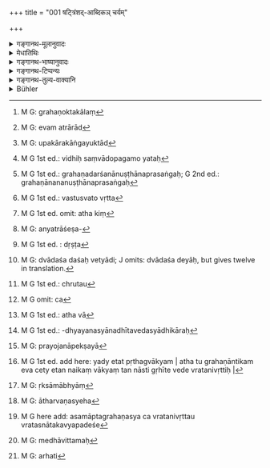 +++
title = "001 षट्त्रिंशद्-आब्दिकञ् चर्यम्"

+++

<details><summary>गङ्गानथ-मूलानुवादः</summary>

Duties relating to the Three Vedas should be observed under the Preceptor for thirty-six years, or for half that period, or for a quarter, or precisely till they have been got up.—(1)
</details>

<details><summary>मेधातिथिः</summary>

द्विविधो ब्रह्मचारी पूर्वत्र प्रतिपादितः- नैष्ठिक उपकुर्वाणश् चेति । "आ समाप्तेः शरीरस्य यस् तु शुश्रूषते गुरुम्" (म्ध् २.२४४) इत्य् अनेन नैष्ठिकब्रह्मचर्यम् उक्तम् । "आ समावर्तनात्" (म्ध् २.१०८) इति पक्षान्तरम् अपि सूचितम् । तत्र नैष्टिकस्य नामधेयस्य प्रतिलम्भेनैव निमित्तवता अवधिशेषः सुगमितः । निष्ठाम् समाप्तिं गच्छति नैष्ठिकः । श्रुत्यैव कालो विहितः "आ समाप्तेः" इति । उपकुर्वाणस्य- 

- अनेन क्रमयोगेन । (म्ध् ६.८५) 

- तपोविशेषैर् विविधैर् व्रतैश् च विधिचोदितैः । 

- वेदः कृत्स्नो ऽधिगन्तव्यः ॥ (म्ध् २.१६५) 

इति संख्याया अविवक्षाया चैकद्वित्रिचतुःपञ्चषट्सप्तादिशाखाध्ययनं यथाशक्ति प्राप्तं नियम्यते ।

- **त्रैवेदिकं व्रतं चर्यम्** । त्रयाणां वेदानां समाहारस् त्रिवेदी, तद्ग्रहणप्रयोजनं **त्रैवेदिकम्** । ग्रहणक्रिया वृत्ताव् अन्तर्भवति वेदाधिगमस्य प्राग्विहितत्वात् । **व्रतं** ब्रह्मचारिधर्मकलापः । **चर्यं** चरितव्यम् । कृत्यो विधौ ।

- एवम् आहरणादीनां ग्रहणान्ततायां प्राप्तायाम् आह- **षट्त्रिंशदाब्दिकम्** इति । गृहीते ऽपि वेदे कालः पूरयितव्यः । 

- <u>यदि</u> स्वाध्यायाध्ययनविध्यर्थो धर्मः, तस्य च स्वाध्यायविधेर् ग्रहणे निवृत्तिः, किमर्था तर्हि द्वादशवार्षिकी ग्रहणोत्तरकालं[^१] व्रतचर्यानुवृत्तिः । 


[^१]:
     M G: grahaṇoktakālaṃ

- <u>अत्यल्पम्</u> इदम् उच्यते । दर्शपूर्णमासादिष्व् अप्य् आग्नेयादियागेभ्यः पराञ्चि यान्य् अङ्गानि तत्राप्य् एतद् वक्तव्यम् । समस्ताङ्गानुष्ठान एवाराद्[^२] उपकारकाद्यङ्गयुक्ताद्[^३] विशिष्टक्रमकाद् विध्यर्थसंपद्य् अवगतायां परिचोदनाशब्दाद् एव विधिः संपद्यते[^४] । 


[^४]:
     M G 1st ed.: vidhiḥ saṃvādopagamo yataḥ


[^३]:
     M G: upakārakāṅgayuktād


[^२]:
     M G: evam atrārād

- <u>अथ</u> महतो लधीयांसस् तदर्धिकपादिकग्रहणावधयः पक्षाः सन्ति । तेषु सत्सु कः खलु महाप्रयासम् अतिचिरकालं तावद् द्वादशवार्षिकं व्रचरणम् आद्रियेतेति चेत्, 

- <u>फलभूमार्थिनो</u> ऽङ्गभूयस्त्वम् अनुष्ठास्यन्ति । तद् उक्तं "प्रयत्नविशेषात् फलविशेषेण भवितव्यम्" इति ।

- <u>ननु</u> च नार्थावबोधाद् ऋते ग्रहणद्वारेण स्वाध्यायाध्ययनस्य किंचिद् अपरं फलम् अस्ति । एवं ह्य् आहुः- न तस्याध्ययनमात्रं तत्रभवन्तो याज्ञिकाः फलं समामनन्तीति । तथा "दृष्टो हि तस्यार्थः कर्मावबोधनं नाम" (शब् १.१.१) इति शबरभाष्ये । तस्य न च कश्चिद् विशेषो दृश्यते । 

- <u>यद्य् एवं</u> ग्रहणकाले ऽप्य् अन्तरेण व्रतधर्मानुष्ठानं ग्रहणानुष्ठानप्रसङ्गः[^५] । कश् चैवम् आह- अर्थावबोधार्थः स्वाध्यायविधिर् इति । स्वाध्यायविधिः स्वार्थ एव । नान्यस्यान्यार्थतायां प्रमाणम् अस्ति । अर्थावबोधो हि ग्रहणे सति वस्तुस्वभावत[^६] उत्पद्यते न विधितः । 


[^६]:
     M G 1st ed.: vastusvato vṛtta


[^५]:
     M G 1st ed.: grahaṇadarśanānuṣṭhānaprasaṅgaḥ; G 2nd ed.: grahaṇānananuṣṭhānaprasaṅgaḥ

- अथ किं[^७] स्वर्गादिफलार्थिनो ऽयं विधिः । 


[^७]:
     M G 1st ed. omit: atha kiṃ

- <u>एतद् अपि</u> कथं भविष्यति । 

- <u>का </u>तर्हीयं वाचो युक्तिः- "फलविशेषेण" इति । 

- <u>एषा</u> वाचो युक्तिः । संस्कारविधिस् तावद् अयं स्वाध्यायप्रधानः, तस्य स्वाध्याये कर्मण्य् उत्पन्नत्वात् । संस्कारविधयश् च न साक्षाद् अधिकारम् अर्हन्ति, किं तु संस्कार्यद्वारेण साधिकारविध्यन्तरम् अनुप्रविशन्ति । यथा "व्रीहिम् अवहन्ति" इति दर्शपूर्णमासाधिकारविषयाग्नेयादियागसाधनभूतपुरोडाशप्रभृतिव्रीहितुषकण-विप्रमोचनादिसंस्कारद्वारेण दर्शपूर्णमासापूर्वसंबन्धम् अनुभवति अवघातः, न तन्निरपेक्षः, स एव कर्तव्यतया प्रतीयते । एवम् हि वेदस्य संस्कार्यत्वं नान्यत्राशेषभूतस्य[^८] निर्वहति । दृष्टः[^९] स्वाध्यायाध्ययनानन्त्रम् अर्थावबोधः । अत इदम् अध्ययनम् अर्थावबोधपर्यन्तम् अवघात इव तण्डुलनिष्पत्तिपर्यन्तः । एतावांस् तु विशेषः । प्रकरणे ऽधीतत्वाद् अवघातो झट् इति लब्धाधिकारविध्यन्तरसंबन्धः । अयं त्व् अनारभ्याधीतत्वाद् अवबोधपर्यवसायी सकलफलकर्मानुष्ठानोपयोगितया गम्यमानो ऽधिकारः । तथा विध्यर्थनिवृत्तिर् एव फलविशेषो ऽभिप्रेतः । विधेर् हि पुरुषार्थत्वं व्युत्पन्नावगमम्, तत् साक्षाद् भवतु वा परंपरया वेति न विशेषः । गम्यमानाधिकारत्वाच् च स्वतन्त्र एवायं विधिः स्वात्मानम् अनुष्ठापयति, यद्य् अपि नित्यकामश्रुतिष्व् अर्थावबोध उपयुज्यते ।


[^९]:
     M G 1st ed. : dṛṣṭa


[^८]:
     M G: anyatrāśeṣa-

- <u>ये त्व्</u> अर्थावबोधद्वारेण ज्योतिष्टोमादिविध्येककार्यत्वम् इच्छन्ति तत्फलस्यैव च प्रयत्नविशेषाद् अतिशयम् आहुस् तेषाम् आचार्यकरणविधिना किम् अपराद्धम्, येन महता यत्नेन तदेककार्यता निषिध्यते । अप्रामाण्यं वेदस्य भवतीति चेत्, अस्तु । न प्रयोजनवशेन युक्तिसामर्थ्यायातो ऽर्थो हातुं शक्यते । युक्तिस् तु युक्त्यन्तरेण बलीयसा बाध्यते । 

- आचार्यकरणविध्येककार्यत्वे त्व् अस्य विधिरूपतैव हीयते, स्वार्थस्याविवक्षितत्वात् । तत्तुल्यं ज्योतिष्टोमाद्यनुप्रवेशे ऽपि । 

- यदा तु स्वतन्त्रो ऽयं विधिः स्वार्थानुष्ठापकस् तत्समानस्कन्धस् तदा स्वयम् एवेतिकर्तव्यतया युक्तो ऽनुष्ठीयते । 

- तत्र ये विकल्पिताः कल्पा लघीसांसो गरीयांसश् च, तेषां लघियसा सिद्धे गरीयसाम् अनुष्ठानं विध्यर्थ एव विशेषम् आवहति । यथाधाने "एका देया तिस्रो देया द्वादश देयाः" (वार्श् ३.२.३.४५) इत्यादि[^१०] । अनुष्ठिते चास्मिन् विधौ स्वसामर्थ्याच् छ्रुतो[^११] वा भवतु प्रतीयमानो वा कल्पो वा, प्रमाणभेदो ऽयं न संबन्धभेद, सर्वथोभ्यतः स्पर्शतो न मुच्यामहे, यद्य् अस्य विधिः स्वार्थानुष्ठापको ज्योतिष्टोमाद्युपकारकत्वं च[^१२] ।


[^१२]:
     M G omit: ca


[^११]:
     M G 1st ed.: chrutau


[^१०]:
     M G: dvādaśa daśaḥ vetyādi; J omits: dvādaśa deyāḥ, but gives twelve in translation.

- <u>ननु</u> किम् इदं पूर्वापरविरुद्धं प्रलप्यते । प्रागुक्तम्- न साक्षात् संस्कारविधयो ऽधिकारसंबन्धिनः, इदानीं तु स्वतन्त्र एवायं विधिः स्वार्थानुष्ठापक इति । यथायं[^१३] विशेषश्रुतेनान्वयिना न संबध्यते, गम्यमानस् त्व् अधिकारः संस्कारविधीनाम् अप्य् अविरुद्ध इति । नायं विशेषो यद्य् अस्य विधिप्रयुक्तम् अनुष्ठानम् अर्थावबोधांश इष्यते । पाठमात्रस्याचार्यविधिप्रयुक्तत्वात् संस्कारविधीनाम् अधिकारसंबन्धो ऽभ्युपगतः स्यात् । अथ विध्यन्तरोपकारकत्वात् तत्प्रयुक्तम् अनुष्ठानम्, तथा सत्य् अधिकृतस्याध्ययनं स्यान् नाधीतवेदस्याधिकारः[^१४] । तदा च शूद्रस्याधिकारो दुर्निवारः । न चाध्ययनानन्तरं वेदार्थश्रवणं प्राप्नोति । यदैव हि यदृच्छया कुतश्चिद् अधिगतं भवति "ज्योतिष्टोमनाम कर्म वैदिकं स्वर्गफलम्" इति, तदैव तदितिकर्तव्यतां शिक्षेत् । तत्काल एव च तदुपयोगिनो मन्त्रान् याजमानान् अधीयीत ।


[^१४]:
     M G 1st ed.: -dhyayanasyānadhītavedasyādhikāraḥ


[^१३]:
     M G 1st ed.: atha vā

- <u>अत्र केचिद्</u> आश्रयिन्यायेन (प्म्स् ४.१.१८) परिहरन्ति । यथैव हि स्विष्टकृदादय उभयरूपाः संस्कारार्थकर्मतया, एवं स्वाध्यायाध्ययनम् अप्य् अभिधानविनियोगानुसारितया क्रियाफलावबोधदर्शनेन च संस्कारकर्म फलवत् कर्मार्थकर्म । अतः साधिकारत्वसिद्धिः । कः पुनर् अधिकारी । उपनीतस् त्रैवर्णिको माणवक इति ब्रूमः । ब्रह्मचारिधर्मेषु ह्य् एतद् आम्नायते । लिङादयो ह्य् अविनाभूतनियोज्यार्थविध्यर्थप्रतिपादकाः । तत्र विशेषाकाङ्क्षायां क्वचिच् छब्दसमर्पितो विशेषो भवति- "स्वर्गकामो यावज्जीवम् अग्निहोत्रं जुहोति" । क्वचिद् श्रुतो ऽप्य् अन्विताभिधानसामर्थ्यबलेन कल्प्यो विश्वजिदादिषु । क्वचित् प्रकरणाद् वस्तुसामर्थ्याद् विध्यन्तरपर्यालोचनयापि च प्रतीयते । तद् एतद् इह सर्वम् अस्ति । प्रकृतो ब्रह्मचारी । वस्तुसामर्थ्येन चार्थावबोध उपजायते । स च सर्वविधिषूपयुज्यते, विदुषो ऽधिकारात् ।

- <u>तद् इदम् अपरे</u> न मृश्यन्ति । संस्कारविधित्वेनैवास्य प्रतीयमानाधिकारता । यतः संस्कारकर्माणि संस्कार्यार्थतयानुष्ठीयन्ते । यदि च संस्कार्ये न दृश्येत विशेषस् ततः सक्तुवत् संस्काररूपता हीयेत । अस्ति चात्र फलवत्कर्मावबोधलक्षणो विशेषः । यत् तु "स्विष्टकृदादिवत्" इति, तत् प्रकृतिप्रत्ययविज्ञानागम्यत्वरूपहानितया युक्तोभयरूपता । 

- तस्मात् स्थितं स्वतन्त्रो ऽयं विधिर् माणवकस्येति । अतश् च स्वत एवानुष्ठेयो नावघातादिवद् दर्शपूर्णमासाद्यधिकारनियोगाक्षेपेण ।

- एवम् अनेकवेदाध्ययनम् अपि द्रष्टव्यम् । तत्रापि ह्य् एकेन वेदेन निर्वृत्ते विध्यर्थे किम् इत्य् अनेकवेदाध्ययनम् । फलबूम्ना तु युज्यते । फलं च पूर्ववत्, न तु वाक्यशेषाधीतं पयोदध्यादि । एवाम् स्थित एकवेदाध्यायिनः स्वशाखानदीतानां मन्त्राणां कर्मोपयोगिनां कर्मानुष्टानकाले सामर्थ्यात् तदाक्षिप्तम् अध्ययनम् अनुज्ञातं भवति । यद्य् अप्य् अधीतवेदस्याधिकारे "अधीत" इति ।

- <u>अन्ये</u> तु "ब्राह्मणेन निष्कारणो धर्मः षडङ्गो वेदो ऽध्येयः" (पत् इ- १) इति निष्कारण इत्य् एतस्याधिकारपदतां मन्यन्ते । निष्कारणः, कारणं प्रयोजनम् अनुद्दिश्य, नित्यकर्मवत् कर्तव्यम्। न ह्य् अस्याधिकारसमर्पकत्वम् अन्तरेण विषयद्वारेण क्रियाकारकतद्विशेषणत्वादिनान्वयः संभवति । तस्मात् सत्य् अपि संस्कारविधित्वे गम्यमानाधिकारत्वं श्रूयमाणाधिकारत्वं वाविरुद्धम् ।

- <u>अपरे</u> तु संस्कारविधित्वाद् अनधिकारताम् एव ज्यायसीं मन्यन्ते । अनुष्ठानविशेषलाभार्थो ह्य् अधिकार उपास्यते । स चेह संस्कार्यविशेषदर्शनाद् एव सिद्धः । संस्कारविधयः प्रयोजनापेक्षाः[^१५] । क्रियाफलम् एवात्र विधिसाध्यम् । तच् च कर्मस्थं ग्रहणलक्षणं दृश्यत एवाविरुद्धम् ।


[^१५]:
     M G: prayojanāpekṣayā

- अश्रुते विभागे स्मृत्यन्तराद् विभागावगतिः- "प्रतिवेदं ब्रह्मचर्यं द्वादशाब्दानि" (य्ध् १.३६) इति । के पुनर् अत्र त्रयो वेदा अभिप्रेताः । ऋग्वेदो यजुर्वेदः सामवेद इति । अथ किं नाथर्वणो वेद इति ।[^१६] क एवम् आह । किं त्व् अत्र यथाश्रुतं संस्कार्यत्वनिर्बर्हणायाम् अर्थावबोधनिष्ठतया तस्य विधेर् अनुष्ठानलाभः । अवबोधो हि सकलकर्मानुष्ठानोपयोगीति । आथर्वणश् चाभिचाराद्युपदेशबहुलः । तस्मान् न ज्योतिष्टोमादिकर्माणि विधीयन्ते । नापि तेषां किंचिद् आङ्गम् । त्रय्यैव हौत्राध्वर्यवौद्गात्रादिसकलतदङ्गपरिसमाप्तिः । प्रधानोत्पत्तिविधयश् च त्रय्याम् एव ज्योतिष्टोमादीनां सन्ति । ब्रह्मत्वम् अपि त्रय्याम् एव विद्यते । त्रिशब्दश् च संख्यावचनः । न च संख्याशब्दाः कंचिद् धर्मम् एकम् अनपेक्ष्य प्रवर्तन्ते । अतो येषाम् एवेह कर्योपदेशपरता त एव त्रिशब्देनाभिगदितुं शक्यन्ते । न चाथर्वणस्य तत्कार्यानुप्रवेशः । न तत्र प्रधानविधयो ज्योतिष्टोमादीनाम्, नाङ्गविधयः । श्येनादिष्व् अभिचारयज्ञेषु त एवर्त्विजः सैवान्यापीतिकर्तव्यता । वेशेषो ऽपि यः सो ऽपि त्रय्याम् एवोपदिष्टः । अत ऋग्यजुषाम् ऋक्सामभ्यां[^१७] चैकत्र कर्मणि समावेशाभावात् त्रिवेदीव्यपदेशानुपपत्तेर् नाथर्वणस्येह[^१८] ग्रहणं स्वाध्यायशब्दवाच्यत्वात् त्व् अध्ययनविधेस् तद्विषयत्वम् अविरुद्धम् ।


[^१८]:
     M G: ātharvaṇasyeha


[^१७]:
     M G: ṛksāmābhyāṃ


[^१६]:
     M G 1st ed. add here: yady etat pṛthagvākyam | atha tu grahaṇāntikam eva cety etan naikaṃ vākyaṃ tan nāsti gṛhīte vede vratanivṛttiḥ |

- **तदर्धिकम्** । षट्त्रिंशत्संख्या प्रत्यवमृश्यते । ततो ऽर्धम् अष्टादशवर्षाणि । अत्रापि विभागकल्पना षड्वर्षाणि । अत्रापि **पादिकम्** । पादश् चतुर्भागभागिनी सैव संख्या । नव वर्षाणि । चतुर्थो भागः । प्रतिवेदं त्रीणि ।

- <u>कथं</u> पुनस् त्रिभिर् वर्षैर् वेदः शक्यो ग्रहीतुम् । 

- [^१९]भवति कश्चिन् मेधावितमः[^२०] । 


[^२०]:
     M G: medhāvittamaḥ


[^१९]:
     M G here add: asamāptagrahaṇasya ca vratanivṛttau vratasnātakavyapadeśe

- <u>अपर आह</u> । न ग्रहणस्वरूपप्रयुक्ता धर्माः, किं तर्हि तद्विषयेण विधिना प्रयुज्यन्ते । तत्रापि निवृत्ते ग्रहणे यदि कानिचिद् अहानि नियमानुपालनम् अध्ययनकाले क्रियते तावत् संपाद्यत एव शास्त्रार्थः । भवेत् स्वाध्यायविध्यर्थं तावतैवाङ्गकलपानुष्ठानम् । असमाप्तग्रहणस्य तद्व्रतनिवृत्तौ व्रतस्नातकव्यपदेशः । अतः कालविशेषविधानं युक्तम् । त्रिभिर् वर्षैः विना न व्रतस्नातको भवति । तद् यद्य् अपि "स्नानं वेदसमाप्ताउ" इति केचित् स्मरन्ति, तथापि तदर्थव्रतसमाप्ताव् अपि प्रयोग उपचाराद् उक्त एव । 

- <u>तद् अयुक्तम्</u> । सत्य् अपि विधिप्रयुक्ते यावदध्ययनभावितैव व्रतानां युक्ता । अध्ययनसंयोगेन हि तानि चोद्यन्ते । यावदध्ययनं भवितुम् अर्हन्ति[^२१] । वचनाद् एव हि त्रिसांवत्सरी व्रतवर्या प्राग् अपि ग्रहणाद् यद्य् एतत् पृथग्वाक्यम् । अथ तु ग्रहणान्तिकम् एवेत्य् एकं वाक्यम्, ततो नास्त्य् अगृहीते वेदे व्रतनिवृत्तिः । एवकारेणैवम् एव पक्षम् अनुमन्यन्ते । 


[^२१]:
     M G: arhati

- <u>यदि</u> नास्त्य् अगृहीते वेदे तन्निवृत्तिः, कथं तर्हि व्रतस्नातको वेदस्नातक इति भेदेन व्यपदेशः ।

- <u>चतुर्थे</u> वक्ष्यामः । 

- षट्त्रिंशदब्दाः समाहृताः "षट्त्रिंशदब्दम्", तत्र भवं **षाट्त्रिंशदाब्दिकम्** । एवं **त्रैवेदिकम्** । तदर्धपरिमाणं **तदर्धिकम्** । एवं **पादिकं ग्रहणान्तिकम्** इति । सर्वत्र "अत इनिठनौ" (पाण् ५.२.११५) इति मत्वर्थीयः । न तु यस्य यत्परिमाणं तत् तस्यास्तीति शक्यते ऽपदेष्टुम् ॥ ३.१ ॥
</details>

<details><summary>गङ्गानथ-भाष्यानुवादः</summary>

Two kinds of Religious Students have been described above—the life-long student and the student for a limited period. Verse 2.244—where it is said that ‘he serves the Preceptor till the dissolution of his body’—has described the life-long studentship; while verse 2.108—where the ‘Final Return’ has been described as the limit—has indicated the other alternative. As regards the ‘Life-long Student,’ the mention of the name, itself, which is based upon reason, serves to indicate the limit of the period of studentship; the term ‘*naiṣṭhika*’ meaning that which goes to the very ‘*niṣṭhā*.’ or end of a thing; and the exact period has been stated by the direct declaration that ‘it extends to the dissolution of the body.’ As regards the ‘limited’ studentship, we have the following texts bearing upon it:—(*a*) ‘by this course of application etc.,’ (6. 85), (*b*) ‘the entire Veda should be acquired by means of particular austerities and several observances prescribed by Injunctions’ (2.165); and since these texts do not specify any particular number of Vedas to be learnt, it would seem as if these injunctions intended the pupil to learn one, two, three, four, five six, seven or any other number of Vedic texts, in fact, as many as he could learn. The present verse proceeds to restrict the number of Vedas to be learnt.

‘*Duties relating to the Three Vedas should be observed*.’—‘*Relating to the three Vedas*’ means ‘conducive to the learning of the three Vedas;’ the act of ‘learning’ being implied by the compound, on the strength of the fact that the ‘getting up of the Veda’ has been presented before.—‘*Duties*’—*i.e*., the whole lot of duties laid down for the Religious Student,—‘*should be observed*’—one shall observe them; the verbal affix having the injunctive force.

From the above it might be assumed that the duty of ‘fetching the fuel’ and the rest also should continue to be kept up only till the texts have been got up (and no longer); and, in order to preclude this notion, the text adds—‘*for thirty-six years*;’ which means that even after the Veda has been got up, the full period has to be completed.

“If the detailed duties, that have been laid down are related to the injunction of learning the Veda,—and this Injunction ceases to be operative after the Veda has been learnt,—then why should the observances of studentship be continued for twelve years, even after the Veda has been learnt?”

What you say is too little. You might say the same in regard to the performance, at the *Darṣa-pūrṇamāsa*, of all those secondary details that come after the *Āgneya* and other primary offerings. The fact of the matter is that, just as in the case of the sacrifice, the due result is obtained only when the act is performed along with all its details, so in the case in question also the fulfilment of the Injunction (of Learning) is complete only after the act has been performed along with all the details in the duly prescribed order.

“There are several lesser alternative periods—half, and quarter of the full period—mentioned as the limit for study; and when these are permitted, who is there who would keep up the observances, which require such effort, for twelve years?”

Pupils, desirous of more extensive results, will have recourse to the carrying out of the larger details. To this effect we have the saying—‘when there is greater effort, there must follow larger results.’

“As a matter of fact, the learning of the Veda, through study, does not lead to any other result except the understanding of the meaning of Vedic texts. They say that—‘the revered Ritualists do not regal’d mere learning as the result;’ and in the *Śabara-bhāṣya* also we read—‘the purpose served by it has been found to consist in the comprehension of what should be done.’ And certainly, there is no diversity (or divergent grades) in the said comprehension.”

If that be so (if the comprehension of meaning were the sole end of Vedic Study), then, inasmuch as such comprehension could come about at the time of learning the Text, even without the keeping of any observances, there should be no keeping of the observances at all. Then again, who says that the Injunction of Vedic Study is for the purpose of comprehending the meaning of Vedic texts? In fact, the Injunction of Vedic Study is for the purpose of Vedic Study itself; there is no reason for regarding one thing as being for. the purpose of another thing. As for the comprehension of meaning, it follows after the Text Las been learnt, by the very nature of things, and not by virtue of the Injunction.

“Then, is the Injunction meant for one who desires Heaven?”

How can this also be possible?

“What, then, is the meaning of your assertion that there are larger results obtained (when the act is performed along with more extensive details)?”

The meaning of the statement is as follows:—The whole Injunction prescribes a sanctiticatory process, in which ‘Vedic Study’ forms the predominant factor, by reason of the sanctification being accomplished during that ‘study.’ And Injunctions of sanctifications do not stand in need of the direct mention of the result the seeker whereof would be entitled to their performance; in fact, through the object sanctified, they become part and parcel of another Injunction in connection with which a particular result has been mentioned. For example, we have the Injunction ‘the corns should be threshed and this ‘threshing’ becomes related to the transcendental results proceeding from the Darśa-pūrṇamāsa sacrifices,—not by itself, but—only through the removal of the chaff which goes to purify the corns of which is made the cake used at the *Āgneya* and other offerings making up the
*Darśa-Pūrnamāsa*; and it is thus that the threshing comes to be
recognised as something to be done. In the same manner, the Veda cannot be regarded as something to be sanctified or refined, except as subordinate to something else. As a matter of fact, we find that the comprehension of meaning actually follows after ‘Vedic Study from which it follows that this act of ‘study’ itself extends up to the comprehending of the meaning, just as the act of ‘threshing’ extends up to the accomplishment of the Rice. The only difference in the two cases is as follows:—By reason of its injunction occurring in the same context, the ‘threshing’ becomes quickly recognised as related to another Injunction mentioning a result; while the Injunction in question (of Vedic Study) does not occur in the context of any particular act, and is regarded as extending up to the comprehension of meaning; so that its connection with results is only implied by the fact of its being of use in the performance of all those acts that are enjoined as leading to various results. Thus the fact that an Injunction aims at some useful purpose of man is readily understood; and it makes no difference whether it does so directly or indirectly. And since its connection with a result is clearly implied, the Injunction in question gets itself carried out independently by itself, even though the comprehension of meaning is of use in connection with the injunctions of compulsory and voluntary acts.

Some people have held the view that—“the injunction of Vedic Study serves, through the comprehension of meaning, the same purpose as the injunctions of the Jyotiṣṭoma and other acts, and that the additional effort (involved in Vedic Study and comprehension of meaning) serves to enhance the quality of the results brought about by those acts.” But what fault has the Injunction of ‘becoming a Teacher’ done for those people, that they should have made great efforts to deny the view that this latter also serves the same purpose as the Injunction of ‘Vedic Study?’ If it be urged that—“under this view, the Veda would become unauthoritative,”—our answer is that, that might be so; but when a certain fact is well established by reason and arguments, it is not abandoned or rejected for the sake of accomplishing any purpose. In fact, an argument is set aside only by another and a more cogent argument.

“But if the Injunction of Vedic Study were taken as serving the same purpose as that of ‘becoming a Teacher,’ then the former would lose its injunctive character; as in that case no significance would attach to what is expressed by its own words.”

The same thing happens also when the Injunction in question is made a part and parcel of the Injunction of the Jyotiṣṭoma, etc.

If, on the other hand, the Injunction of Vedic Study is regarded as independently by itself conducive to the carrying into effect of what it enjoins, then, standing upon an equal footing with all other Injunctions, it rightly comes to be acted up to by itself, as a necessary factor (of all performances).

Thus then, out of the several alternative options—some heavier than the rest—that have been set forth (in the verse), if the lighter alternative serves to accomplish the desired purpose, all that the undertaking of the heavier option can do is to add something to the quality of what has been prescribed by the Injunction. Just as is the case with the options of giving ‘one, three or twelve cows’ as a fee in connection with the Laying of Fire. Thus then, if the Injunction of Study has been carried into effect on its own accouut (and the Veda has been studied), we cannot escape from its twofold relation—*viz*.: (1) its leading to the performance of what it itself prescribes, and (2) its helping the performance of the Jyotiṣṭoma and other acts; it matters little whether such relation is directly stated, or implied, or assumed; for this latter fact would involve a diversity only in the means whereby the knowledge of the relation is obtained, and not any in the relation itself.

“How is it that you are making statements, of which the succeeding ones are inconsistent with the preceding ones? It has been asserted above that Injunctions of sanctification are never directly related to results; while now it is stated that the Injunction in question is by itself conducive to itself being carried into effect. It might be urged that—‘Though it is true that the Injunction of Sanctification is not related to any directly mentioned result, yet there is nothing incompatible in its being related to such results as are indirectly indicated.’ But even this makes no difference, if the performanceof the act (of Study), as prompted by the injunction in question, is made to extend to the comprehension of meaning also. Even so, the mere learning of the Text being got at in accordance with the Injunction of ‘having recourse to a teacher &c.,’ it would become admitted that Injunctions of sanctification are related to definite results. If, on the other hand, the performance of the act (of study) were in accordance with the Injunction as helping other Injunctions (*i.e*., those of the Jyotiṣṭoma and other acts), then, in that case, it would come to this that the Veda would be studied by one seeking after the stated result, and not that the person who has studied the Veda is entitled to the performance of acts leading to that result; and in that case, the Shudra’s title could not be denied. Nor does it necessarily follow that the meaning of Vedic texts should be learnt immediately after the texts have been learnt. In fact, whenever one might, by chance, come to understand that ‘a certain Vedic act, named Jyotiṣṭoma, leads to Heaven,’ he would learn the details of the procedure of that act, and at that same time he would also read up such Vedic texts related to that act as would have to be recited by the sacrificer.”

To the above, some people make the following answer, on the basis of the principle enunciated in Pūrva-Mīmāṃsā—Sutra 4.1. 18 *et. seq*. The
*Sviṣṭakṛt* and other similar offerings have been regarded as being of
both kinds, serving the purposes of sanctification and also leading to specific results; and, on the same analogy, ‘Vedic Study’ also would be of both kinds—being purely sanctificatory, as indicated by the words of the Injunction prescribing it, and also leading to particular results, by virtue of its bringing about the comprehension of the meaning of texts which ultimately leads to the performance of acts (directly bringing about those results). It is in this manner that the Injunction of Vedic Study becomes conducive to definite results.

“But who is the person to whom the results accrue (and who, by seeking for that result, comes to perform the act)?”

Our answer is that it is the Boy belonging to one of the three higher castes, who has gone through the Initiatory Rite. That this is so is clear from the fact that the act (of Vedic Study) has been prescribed among the duties of the Religious Student. The Injunctive and other similar affixes are expressive of that injunction or persuasion which is inseparable from the person sought to be persuaded; and when the question arises as to particular details regarding that person, (*a*) sometimes the information is supplied by the words of the Injunction itself—*e.g*., in the sentence ‘one desiring heaven should perform the Agnihotra throughout his life (*b*) sometimes, even though not directly mentioned, he comes to be assumed on the basis of what is directly stated;—*e.g*., in the case of the *Viśvajit* and other sacrifices;—(*c*) sometimes, again, he is indicated by the examination of other Injunctions in view of the force of the context and the nature of things. In the present case, all this is present:—(*a*) the Religious Student happens to be the person dealt with in the context (in which the injunction of Vedic Study occurs); (*b*) the comprehension comes about from the nature of things; and (*c*) the Study is of use in connection with all other Injunctions, as it is only one who has learnt the Veda that is entitled to the performance of any Vedic act.

This explanation is not accepted by others. \[According to these\] it is in the character of the ‘Injunction of Santcification’ itself that the Injunction in question has (he corres-pondiṇg result indicated. As a matter of fact, all sanctificatory acts are done for the sake of the thing sought to be sanctified; and if no peculiarity is perceived in that object, then the act would lose its very character of ‘sanctification,’ as it happens in the case of the ‘*Saktu*.’ In the case in question, however, there does appear a peculiarity in the shape of the comprehension of acts conducive to definite results. The case of the ‘*Sviṣṭakṛt*’ offering has been cited above; but in that case the two-fold character has to be admitted, as if both were not held to be denoted by the root and the affix, then the act (of ‘sacrifice’) would cease to be itself.

From all this it follows that the Injunction in question stands by itself, and pertains to the initiated boy; and hence the act (of ‘study’) has to be done fo r its own sake, and not as subserving, like the *threshing* of corn, the purpose of results proceeding from the performance of the *Darśa-pūrṇamāsa* and other sacrifices.

The same should be understood to be the case with the learning of more than one Veda; In connection with this also, the question might arise as to why one should learn several Vedas, when the Injunction is duly fulfilled by the learning of one Veda only? And here also the answer would be that the learning of several Vedas would be conducive to large results. The result of such learning also would be of the nature described above, and not of the nature ‘milk,’ ‘curd,’ and the like. Such being the case, if one has learnt a single Veda, when he comes to undertake the performance of acts requiring the use of mantras not occurring in the particular Vedic Rescension learnt by him, the very force of circumstances permits his learning of those Mantras; though in describing the title to the performance of Vedic acts, as belonging to ‘persons who have learnt the Veda,’ the qualification mentioned is that he should have *duly learnt* the Veda. \[But the peculiar circumstances of the case render it permissible for the performer to leam the mantras at the time\].

Others have held that in the text—‘that the Veda with its six subsidiary sciences should be learnt is what should be done by the Brāhmaṇa without any other motive,’—the phrase ‘without any other motive’ explains the nature of the act as regards the person to perform it; the term ‘without any motive’ means ‘without having any other end in view;’ so that what is meant is that the act should be done as a compulsory one. Unless we take this term as indicating the nature of the person to perform it, it cannot be construed with the rest of the sentence either in the form of an act, or in that of an agency contributing towards the act, or in that of a qualification of the act, and so forth.

Thus, then, even though the Injunction in question be one of sanctification, yet it may have its result indicated indirectly (as explained before), or stated directly (as now explained); and neither of this involves any incongruity.

Others, again, argue that since it is an Injunction of sanctification, it is better to take it as not related to any result at all. For the result is sought after only for endowing the act with a certain peculiarity; and this peculiarity in the present case is obtained by noting the thing to be sanctified. It is true that Injunctions of sanctification stand in need of the mention of purposes served by them; but all that is sought to be accomplished by an injunction is the result of the act enjoined; and such result, in the present case, is actually found to consist in the ‘getting up’ of the text; and there is nothing incongruous in this.

The present verse not specifying the period for the learning of each Veda, we derive the knowledge of the specific period from other Smṛti-texts, which lay down that the studentship relating to each Veda is to extend over twelve years.

The next question that arises is—which are the ‘three Vedas’ that are meant here?

They are the Ṛgveda, the Yajurveda and the Sāmaveda.

“Then, is the *Atharvan* not a Veda at all?”

Who says so? All that is meant by the present context is a certain sanctification; and when the sanctification in question is found to be one that can be accomplished by taking the words of the present verse in their literal sense, the Injunction in question has its performance secured by being extended up to the comprehension of meaning; and this for the simple reason that the said comprehension is of use in all performances. As for the Atharvan Veda, it deals for the most part with magical spells, and hence neither the *Jyotiṣṭoma* and other such acts, nor any details pertaining to these, are prescribed in it; in fact, all the duties relative to the *Hotṛ* the *Adhvaryu* and the *Udgātṛ* are completely laid down in the Three Vedas; the duties of the Brahman-priest also are laid down in the Three Vedas. Then, again, the term ‘three’ denotes a special number, and whenever a particular numeral is used, it is always with reference to a particular character (in which the things included under that number are found to agree). So that, in the case in question, those alone can be taken as included under the number ‘three’ which are found to possess the common character of containing Injunctions regarding what ought to be done. And the Atharvan does not fall within this category; as it does not contain any injunctions of such, primary acts as the Jyotiṣṭoma and the rest, not of any of their subsidiaries. As regards the *Śyena* and other malevolent sacrifices, these also are performed by the same priests (as the
*Jyotiṣṭoma*, &c.), and their procedure also is the same, with a few
additional details; but even those peculiar details are such as have been prescribed in the Three Vedas. Thus, theu, since the Atharvan Veda is\|not found, in the performance of any act, to be grouped either With Ṛk and Yajus, or with Ṛk and Sāman, it cannot be included under the appellation of ‘Three Vedas and this is the reason why it has not been mentioned in the present context But, since it is included under the term ‘*svādhyāya*,’ ‘*veda*,’ there is nothing incongruous in its being included under the wider Injunction of ‘Vedic Study.’

‘*For half that period*’—‘*that period*’ refers to ‘thirty six years;’ the ‘half’ of which is eighteen years. Here also the division of time would be six years for each Veda.

‘*Or for a quarter*;’—‘Quarter’ is the fourth part of the said number,
*i.e*., nine years, that is, three years for each of the three Vedas.

“But how can the Veda be got up in three years.”

It is quite possible that a certain pupil may be exceptionally intelligent (and he could get up the Veda in three years).

Other people offer the following explanation:—The duties prescribed in the verse are not made conditional upon the character of the ‘learning they are conditioned by the injunction bearing upon the duties themselves. So that if, before the learning has been accomplished, the rules are duly observed for a few days during the course of learning, the purpose of the Injunction becomes duly fulfilled; as the observance of the details even to that extent would go to fulfil the conditions of the Injunction of Vedic Study. If one puts an end to his observances before he has got up the text, then he comes to be called a ‘*Vratasnātaka*’ ‘renouncer of observances.’ Thus, inasmuch as both these contingencies are possible, it is only right that a definite period of time should have been prescribed; and the meaning is that one does not become entitled tō the title of ‘*Vratasnātaka*’ unless he has put in *three years*’ work (at least). Though some *Smṛtis* lay down that ‘there is Final Bath only on the completion of Vedic Study,’ yet it is quite reasonable to apply the name ‘Bath’ (*snāna*) figuratively to the completion of the observances relative to Vedic Study.

This, however, is not right. Though the observances are objects of independent Injunctions, yet the right course to be adopted is that they should be kept up as long as the ‘study’ continues. In fact, the observances having been actually enjoined in connection with Study, they must continue throughout the study. If the first part of the present verse (consisting of the first three feet) were taken separately, then the words of the text themselves would make the observances abandoned after three years only, even before the ‘study’ has been finished. If, on the other hand, the whole verse—including the last quarter—is taken as a single sentence, then the observances cannot cease until the Veda has been wholly learnt. In fact, the particle ‘*eva*,’ ‘precisely,’ clearly indicates that this last view is the correct one.

“If there is no cessation of the observances until the Vedas have been learnt, how is it that three are two distinct titles (l) ‘*Vratasnātaka*’, ‘who has completed the observances.’ and (2)
*Vedasnātaka*,’ ‘who has completed the Veda’?”

We shall explain this under Discourse IV.

The aggregate of ‘thirty-six years’ is called ‘*ṣaṭtṛṃśadabdam*;’ that which pertains to this aggregate is ‘*ṣaṭtṛṃśadābdikam*’. Similarly, the term ‘*traivedikam*.’ That whose extent is half of that is ‘*tadardhikam*.’ Similarly, ‘*pādikam*’ and ‘*grahaṇāntikam*.’ The possessive affix in these terms is in accordance with Pāṇini’s Sūtra 5.2.145. The forms cannot come under Pāṇini’s 5.1.57.—(1).
</details>

<details><summary>गङ्गानथ-टिप्पन्यः</summary>

“The Atharva Veda is here, as in most of the ancient Dharmasūtras, left out altogether. Baudhāyana alone states that the term of Studentship extends over forty-eight years, and that rule includes the Atharva Veda.”—Buhler.

*Medhātithi* (p. 187, l. 10)—‘*Yatraiva hi sviṣṭakṛdādayaḥ*.”—See
*Mīmāṃsā Sūtra* 4.1.18 *et seq*. The question being whether the
*Sviṣṭakṛt* offering (which is made with the remnants of the sacrificial
materials) serves only as a ‘disposal’, or it also serves some transcendental purpose,—the conclusion is that in tills case a transcendental result, even though not mentioned in the texts, has to be assumed.

This verse is quoted in *Madanapārijāta* (p. 97), where the following notes are added:—‘*Traividyā* means *the three Vedas*;—the Studentship over the three Vedas should be made to extend over thirty-six years; that is, one should devote twelve years to studentship over each of the three Vedas;—in the case of ‘half the period six years have to be devoted to each of the three Vedas; and in the ease of ‘quarter of the period only three years.

It is quoted in *Vīramitrodaya* (Saṃskāra, p. 557), where the following totally different explanation is added:—The meaning of this is as follows:—In the event, of the Boy studying the three Vedas, his Studentship should extend over thirty-six years; if he studies only two Vedas, then over ‘half, *i. e*. half of forty-eight years, or twenty-four years; that such is the meaning we deduce from the other texts bearing on the subject;—the ‘quarter’ also has to be similarly explained. If the ‘half’ and ‘quarter’ were taken in relation to ‘thirty-six years’, then the meaning would he that the Studentship should extend over *eighteen* and *nine* years respectively; and this would not agree with any other *Smṛti* text This same consideration gets rid of the fanciful view set forth by the *Candrikā* that “in the case of ‘half’, the Boy should devote six years to each of the three Vedas, and in that of ‘quarter’, three years to each.”

It is interesting that this last view has been adopted by Medhātithi. (See Translation, p. 11). This view appears to have the support of Yājñavalkya (l.36), which clearly states that—“Studentship should extend over either twelve or five years *for each Veda*.”

This verse is quoted in *Aparārka* (p. 67), which adds that the studentship over one Veda is to extend over *six* years in the case of ‘half’, and over *three* years in the case of ‘quarter’;—in
*Smṛticandrikā* (Saṃskāra, p. 166), which adds the following
explanations:—‘*Traivedikam*’, pertaining to the three Vedas, Ṛk, Yajuṣ and Sāman,—this should be carried on for 36 years,—similarly the vow of ‘Studentship’ pertaining to each single Veda is to be kept for 12 years,—in the case of the ‘*Ārdhika*’ system, 6 years have to be devoted to each Veda,—and 3 years each in the case of the ‘*Pādika*’ system;—and in *Hemādri* (Śrāddha, p. 779).
</details>

<details><summary>गङ्गानथ-तुल्य-वाक्यानि</summary>

*Gautama* (2. 52. 54).—‘One should keep up his studentship over one
Veda, for twelve years;—or for twelve years over each Veda;—or over all, till they have been got up.’

*Baudhāyana* (1. 2. 1-4),—‘The ancient studentship over the Veda lasts
for 48 years;—or for 24 years;—or for 12 years over each Veda;—or for one year over each *Kāṇḍa*;—or till it has been got up.’

*Āpastamba Dharmasūtra* (1. 2. 12-16).—‘For 48 years; or less by a
quarter;—or by half;—or by three quarters; or at least for half-twelve years.’

*Yājñavalkya* (1. 36).—Over each Veda, studentship should continue for
12 years, or for 5 years; or, according to some, for such time as may suffice for its being got up.’

*Āśvalāyana Gṛhyasūtra* (1. 22. 3,4).—‘Studentship over the Veda should
continue for 12 years:—or for such time as would suffice for its being got up.’

*Pāraskara Gṛhyasūtra* (2.5.13-15).—‘One should keep up his studentship
over the Veda for 48 years;—or for 12 years over each Veda;—for such time as would suffice for its being got up.’

*Pāraskara Gṛhyasūtra* (2. 6. 2).—‘Studentship continues for 48 years;
according to some, for 12 years.’
</details>

<details><summary>Bühler</summary>

001	The vow (of studying) the three Vedas under a teacher must be kept for thirty-six years, or for half that time, or for a quarter, or until the (student) has perfectly learnt them.
</details>
